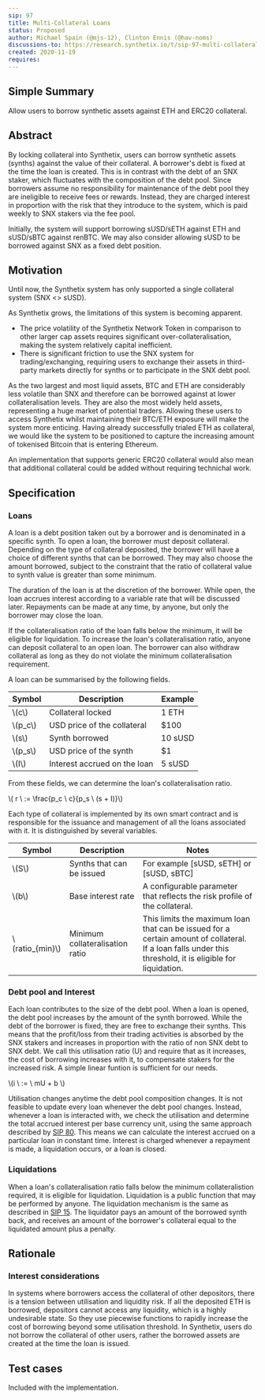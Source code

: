 ```yaml
---
sip: 97
title: Multi-Collateral Loans
status: Proposed
author: Michael Spain (@mjs-12), Clinton Ennis (@hav-noms)
discussions-to: https://research.synthetix.io/t/sip-97-multi-collateral-loans/230
created: 2020-11-19
requires:
---
```


## Simple Summary

Allow users to borrow synthetic assets against ETH and ERC20 collateral.

## Abstract

By locking collateral into Synthetix, users can borrow synthetic assets (synths) against the value of their collateral. A borrower's debt is fixed at the time the loan is created. This is in contrast with the debt of an SNX staker, which fluctuates with the composition of the debt pool. Since borrowers assume no responsibility for maintenance of the debt pool they are ineligible to receive fees or rewards. Instead, they are charged interest in proportion with the risk that they introduce to the system, which is paid weekly to SNX stakers via the fee pool.

Initially, the system will support borrowing sUSD/sETH against ETH and sUSD/sBTC against renBTC. We may also consider allowing sUSD to be borrowed against SNX as a fixed debt position.

## Motivation

Until now, the Synthetix system has only supported a single collateral system (SNX <> sUSD).

As Synthetix grows, the limitations of this system is becoming apparent.

- The price volatility of the Synthetix Network Token in comparison to other larger cap assets requires significant over-collateralisation, making the system relatively capital inefficient.
- There is significant friction to use the SNX system for trading/exchanging, requiring users to exchange their assets in third-party markets directly for synths or to participate in the SNX debt pool.

As the two largest and most liquid assets, BTC and ETH are considerably less volatile than SNX and therefore can be borrowed against at lower collateralisation levels. They are also the most widely held assets, representing a huge market of potential traders. Allowing these users to access Synthetix whilst maintaining their BTC/ETH exposure will make the system more enticing. Having already successfully trialed ETH as collateral, we would like the system to be positioned to capture the increasing amount of tokenised Bitcoin that is entering Ethereum.

An implementation that supports generic ERC20 collateral would also mean that additional collateral could be added without requiring technichal work.

## Specification

### Loans

A loan is a debt position taken out by a borrower and is denominated in a specific synth. To open a loan, the borrower must deposit collateral. Depending on the type of collateral deposited, the borrower will have a choice of different synths that can be borrowed. They may also choose the amount borrowed, subject to the constraint that the ratio of collateral value to synth value is greater than some minimum.

The duration of the loan is at the discretion of the borrower. While open, the loan accrues interest according to a variable rate that will be discussed later. Repayments can be made at any time, by anyone, but only the borrower may close the loan.

If the collateralisation ratio of the loan falls below the minimum, it will be eligible for liquidation. To increase the loan's collateralisation ratio, anyone can deposit collateral to an open loan. The borrower can also withdraw collateral as long as they do not violate the minimum collateralisation requirement.

A loan can be summarised by the following fields.

| Symbol    | Description                  | Example |
| --------- | ---------------------------- | ------- |
| \\(c\\)   | Collateral locked            | 1 ETH   |
| \\(p_c\\) | USD price of the collateral  | $100    |
| \\(s\\)   | Synth borrowed               | 10 sUSD |
| \\(p_s\\) | USD price of the synth       | $1      |
| \\(I\\)   | Interest accrued on the loan | 5 sUSD  |

From these fields, we can determine the loan's collateralisation ratio.

\\( r \ := \frac{p_c \ c}{p_s \ (s + I)}\\)

Each type of collateral is implemented by its own smart contract and is responsible for the issuance and management of all the loans associated with it. It is distinguished by several variables.

| Symbol             | Description                     | Notes                                                                                                                                                     |
| ------------------ | ------------------------------- | --------------------------------------------------------------------------------------------------------------------------------------------------------- |
| \\(S\\)            | Synths that can be issued       | For example [sUSD, sETH] or [sUSD, sBTC]                                                                                                                  |
| \\(b\\)            | Base interest rate              | A configurable parameter that reflects the risk profile of the collateral.                                                                                |
| \\(ratio\_{min}\\) | Minimum collateralisation ratio | This limits the maximum loan that can be issued for a certain amount of collateral. If a loan falls under this threshold, it is eligible for liquidation. |

### Debt pool and Interest

Each loan contributes to the size of the debt pool. When a loan is opened, the debt pool increases by the amount of the synth borrowed. While the debt of the borrower is fixed, they are free to exchange their synths. This means that the profit/loss from their trading activities is absorbed by the SNX stakers and increases in proportion with the ratio of non SNX debt to SNX debt. We call this utilisation ratio \(U\) and require that as it increases, the cost of borrowing increases with it, to compensate stakers for the increased risk. A simple linear funtion is sufficient for our needs.

\\(i \ := \ mU + b \\)

Utilisation changes anytime the debt pool composition changes. It is not feasible to update every loan whenever the debt pool changes. Instead, whenever a loan is interacted with, we check the utilisation and determine the total accrued interest per base currency unit, using the same approach described by [SIP 80](https://sips.synthetix.io/sips/sip-80#aggregate-debt-calculation). This means we can calculate the interest accrued on a particular loan in constant time. Interest is charged whenever a repayment is made, a liquidation occurs, or a loan is closed.

### Liquidations

When a loan's collateralisation ratio falls below the minimum collateralistion required, it is eligible for liquidation. Liquidation is a public function that may be performed by anyone. The liquidation mechanism is the same as described in [SIP 15](https://sips.synthetix.io/sips/sip-15). The liquidator pays an amount of the borrowed synth back, and receives an amount of the borrower's collateral equal to the liquidated amount plus a penalty.

## Rationale

### Interest considerations

In systems where borrowers access the collateral of other depositors, there is a tension between utilisation and liquidity risk. If all the deposited ETH is borrowed, depositors cannot access any liquidity, which is a highly undesirable state. So they use piecewise functions to rapidly increase the cost of borrowing beyond some utilisation threshold. In Synthetix, users do not borrow the collateral of other users, rather the borrowed assets are created at the time the loan is issued.

## Test cases

Included with the implementation.
